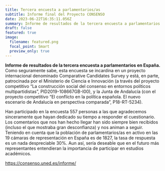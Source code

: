 ```yaml
---
title: Tercera encuesta a parlamentarios/as
subtitle: Informe final del Proyecto CONSENSO
date: 2023-06-22T16:35:11.056Z
summary: Informe de resultados de la tercera encuesta a parlamentarios en España.
draft: false
featured: true
image:
  filename: featured.png
  focal_point: Smart
  preview_only: true
---
```

**Informe de resultados de la tercera encuesta a parlamentarios en España.** Como seguramente sabe, esta encuesta se incardina en un proyecto internacional denominado Comparative Candidates Survey y está, en parte, patrocinada por el Ministerio de Ciencia e Innovación (a través del proyecto competitivo “La construcción social del consenso en entornos políticos multipartidistas”, PID2019-108667GB-I00), y la Junta de Andalucía (con el proyecto competitivo “El conflicto en la política española. El nuevo escenario de Andalucía en perspectiva comparada”, P18-RT-5234). 

Han participado en la encuesta 557 personas a las que agradecemos sinceramente que hayan dedicado su tiempo a responder el cuestionario. Los comentarios que nos han hecho llegar han sido siempre bien recibidos (incluso el que mostraba gran desconfianza) y nos animan a seguir. Teniendo en cuenta que la población de parlamentarios/as en activo en las 19 cámaras de representación en España es de 1827, la tasa de respuesta es un nada despreciable 30%. Aun así, sería deseable que en el futuro más representantes entendieran la importancia de participar en estudios académicos.



<https://consenso.uned.es/informe/>